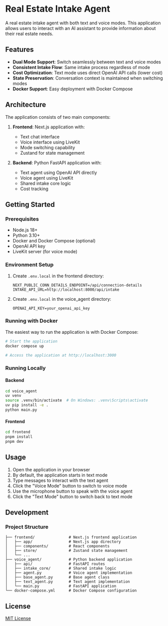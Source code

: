 # Real Estate Intake Agent

A real estate intake agent with both text and voice modes. This application allows users to interact with an AI assistant to provide information about their real estate needs.

## Features

- **Dual Mode Support**: Switch seamlessly between text and voice modes
- **Consistent Intake Flow**: Same intake process regardless of mode
- **Cost Optimization**: Text mode uses direct OpenAI API calls (lower cost)
- **State Preservation**: Conversation context is maintained when switching modes
- **Docker Support**: Easy deployment with Docker Compose

## Architecture

The application consists of two main components:

1. **Frontend**: Next.js application with:
   - Text chat interface
   - Voice interface using LiveKit
   - Mode switching capability
   - Zustand for state management

2. **Backend**: Python FastAPI application with:
   - Text agent using OpenAI API directly
   - Voice agent using LiveKit
   - Shared intake core logic
   - Cost tracking

## Getting Started

### Prerequisites

- Node.js 18+
- Python 3.10+
- Docker and Docker Compose (optional)
- OpenAI API key
- LiveKit server (for voice mode)

### Environment Setup

1. Create `.env.local` in the frontend directory:
   ```
   NEXT_PUBLIC_CONN_DETAILS_ENDPOINT=/api/connection-details
   INTAKE_API_URL=http://localhost:8000/api/intake
   ```

2. Create `.env.local` in the voice_agent directory:
   ```
   OPENAI_API_KEY=your_openai_api_key
   ```

### Running with Docker

The easiest way to run the application is with Docker Compose:

```bash
# Start the application
docker compose up

# Access the application at http://localhost:3000
```

### Running Locally

#### Backend

```bash
cd voice_agent
uv venv
source .venv/bin/activate  # On Windows: .venv\Scripts\activate
uv pip install -e .
python main.py
```

#### Frontend

```bash
cd frontend
pnpm install
pnpm dev
```

## Usage

1. Open the application in your browser
2. By default, the application starts in text mode
3. Type messages to interact with the text agent
4. Click the "Voice Mode" button to switch to voice mode
5. Use the microphone button to speak with the voice agent
6. Click the "Text Mode" button to switch back to text mode

## Development

### Project Structure

```
├── frontend/               # Next.js frontend application
│   ├── app/                # Next.js app directory
│   ├── components/         # React components
│   ├── store/              # Zustand state management
│   └── ...
├── voice_agent/            # Python backend application
│   ├── api/                # FastAPI routes
│   ├── intake_core/        # Shared intake logic
│   ├── agent.py            # Voice agent implementation
│   ├── base_agent.py       # Base agent class
│   ├── text_agent.py       # Text agent implementation
│   └── main.py             # FastAPI application
└── docker-compose.yml      # Docker Compose configuration
```

## License

[MIT License](LICENSE)
